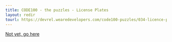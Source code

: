 ```yaml
---
title: CODE100 - the puzzles - License Plates
layout: redir
tourl: https://devrel.wearedevelopers.com/code100-puzzles/034-licence-plates/
---
```


<a href="https://devrel.wearedevelopers.com/code100-puzzles/034-licence-plates">Not yet, go here</a>

